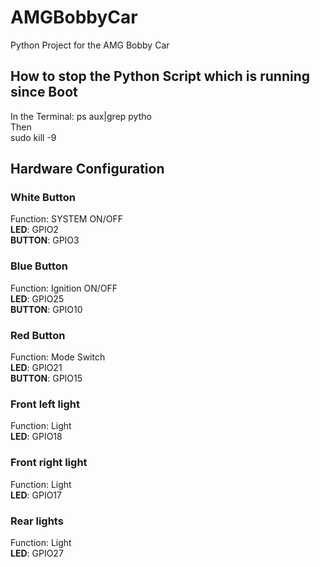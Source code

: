 # AMGBobbyCar
Python Project for the AMG Bobby Car


## How to stop the Python Script which is running since Boot
In the Terminal:  ps aux|grep pytho  
Then  
sudo kill -9 <Process ID>

## Hardware Configuration

### White Button  
Function: SYSTEM ON/OFF  
**LED**: GPIO2  
**BUTTON**: GPIO3

### Blue Button
Function: Ignition ON/OFF    
**LED**: GPIO25  
**BUTTON**: GPIO10

### Red Button
Function: Mode Switch    
**LED**: GPIO21  
**BUTTON**: GPIO15

### Front left light
Function: Light    
**LED**: GPIO18  

### Front right light
Function: Light    
**LED**: GPIO17

### Rear lights
Function: Light    
**LED**: GPIO27


